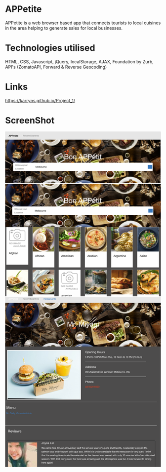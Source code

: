 # APPetite

APPetite is a web browser based app that connects tourists to local cuisines in the area helping to generate sales for local businesses. 

# Technologies utilised

HTML, CSS, Javascript, jQuery, localStorage, AJAX, Foundation by Zurb, API's (ZomatoAPI, Forward & Reverse Geocoding)

# Links

https://karryns.github.io/Project_1/

# ScreenShot

<img src="./assets/img/Screenshot.png">
<img src="./assets/img/Screenshot2.png">
<img src="./assets/img/Screenshot3.png">
